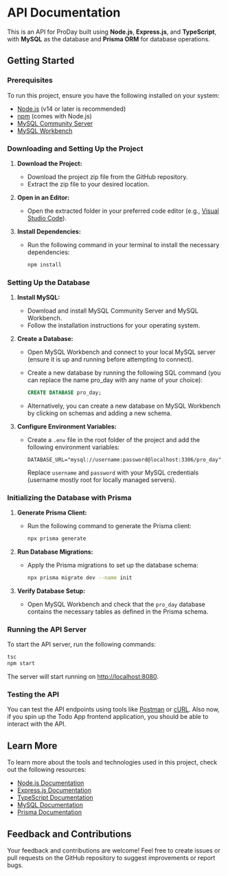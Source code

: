 # API Documentation

This is an API for ProDay built using **Node.js**, **Express.js**, and **TypeScript**, with **MySQL** as the database and **Prisma ORM** for database operations.

## Getting Started

### Prerequisites

To run this project, ensure you have the following installed on your system:

- [Node.js](https://nodejs.org/) (v14 or later is recommended)
- [npm](https://www.npmjs.com/) (comes with Node.js)
- [MySQL Community Server](https://dev.mysql.com/downloads/mysql/)
- [MySQL Workbench](https://dev.mysql.com/downloads/workbench/)

### Downloading and Setting Up the Project

1. **Download the Project:**
   - Download the project zip file from the GitHub repository.
   - Extract the zip file to your desired location.

2. **Open in an Editor:**
   - Open the extracted folder in your preferred code editor (e.g., [Visual Studio Code](https://code.visualstudio.com/)).

3. **Install Dependencies:**
   - Run the following command in your terminal to install the necessary dependencies:

     ```bash
     npm install
     ```

### Setting Up the Database

1. **Install MySQL:**
   - Download and install MySQL Community Server and MySQL Workbench.
   - Follow the installation instructions for your operating system.

2. **Create a Database:**
   - Open MySQL Workbench and connect to your local MySQL server (ensure it is up and running before attempting to connect).
   - Create a new database by running the following SQL command (you can replace the name pro_day with any name of your choice):

     ```sql
     CREATE DATABASE pro_day;
     ```
    - Alternatively, you can create a new database on MySQL Workbench by clicking on schemas and adding a new schema.

3. **Configure Environment Variables:**
   - Create a `.env` file in the root folder of the project and add the following environment variables:

     ```env
     DATABASE_URL="mysql://username:password@localhost:3306/pro_day"
     ```

     Replace `username` and `password` with your MySQL credentials (username mostly root for locally managed servers).

### Initializing the Database with Prisma

1. **Generate Prisma Client:**
   - Run the following command to generate the Prisma client:

     ```bash
     npx prisma generate
     ```

2. **Run Database Migrations:**
   - Apply the Prisma migrations to set up the database schema:

     ```bash
     npx prisma migrate dev --name init
     ```

3. **Verify Database Setup:**
   - Open MySQL Workbench and check that the `pro_day` database contains the necessary tables as defined in the Prisma schema.

### Running the API Server

To start the API server, run the following commands:

```bash
tsc
npm start
```

The server will start running on [http://localhost:8080](http://localhost:8080).

### Testing the API

You can test the API endpoints using tools like [Postman](https://www.postman.com/) or [cURL](https://curl.se/). Also now, if you spin up the Todo App frontend application, you should be able to interact with the API.

## Learn More

To learn more about the tools and technologies used in this project, check out the following resources:

- [Node.js Documentation](https://nodejs.org/en/docs/)
- [Express.js Documentation](https://expressjs.com/)
- [TypeScript Documentation](https://www.typescriptlang.org/docs/)
- [MySQL Documentation](https://dev.mysql.com/doc/)
- [Prisma Documentation](https://www.prisma.io/docs)

## Feedback and Contributions

Your feedback and contributions are welcome! Feel free to create issues or pull requests on the GitHub repository to suggest improvements or report bugs.


